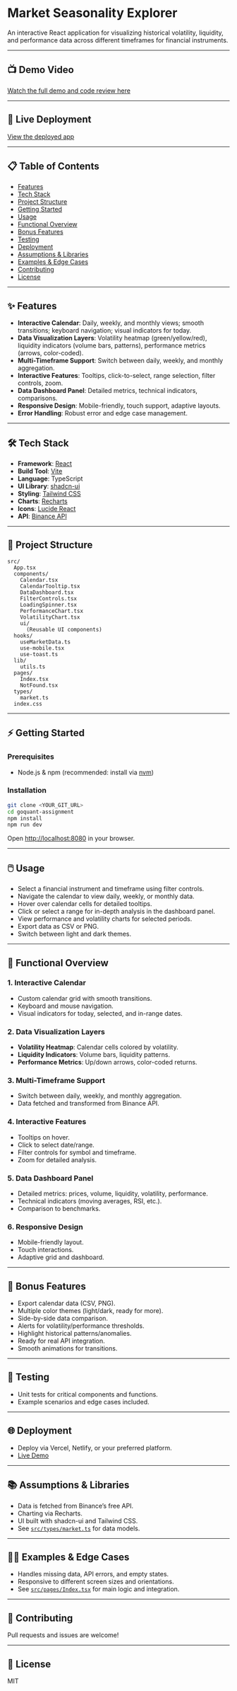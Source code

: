 # Market Seasonality Explorer

An interactive React application for visualizing historical volatility, liquidity, and performance data across different timeframes for financial instruments.

---

## 📺 Demo Video

[Watch the full demo and code review here](https://drive.google.com/file/d/1l30m18b3oS2LSrz3ROi1u1Dd52Yy8Yxg/view?usp=sharing)

---

## 🚀 Live Deployment

[View the deployed app](https://goquant-assignment.vercel.app/)

---

## 📋 Table of Contents

- [Features](#features)
- [Tech Stack](#tech-stack)
- [Project Structure](#project-structure)
- [Getting Started](#getting-started)
- [Usage](#usage)
- [Functional Overview](#functional-overview)
- [Bonus Features](#bonus-features)
- [Testing](#testing)
- [Deployment](#deployment)
- [Assumptions & Libraries](#assumptions--libraries)
- [Examples & Edge Cases](#examples--edge-cases)
- [Contributing](#contributing)
- [License](#license)

---

## ✨ Features

- **Interactive Calendar**: Daily, weekly, and monthly views; smooth transitions; keyboard navigation; visual indicators for today.
- **Data Visualization Layers**: Volatility heatmap (green/yellow/red), liquidity indicators (volume bars, patterns), performance metrics (arrows, color-coded).
- **Multi-Timeframe Support**: Switch between daily, weekly, and monthly aggregation.
- **Interactive Features**: Tooltips, click-to-select, range selection, filter controls, zoom.
- **Data Dashboard Panel**: Detailed metrics, technical indicators, comparisons.
- **Responsive Design**: Mobile-friendly, touch support, adaptive layouts.
- **Error Handling**: Robust error and edge case management.

---

## 🛠 Tech Stack

- **Framework**: [React](https://react.dev/)
- **Build Tool**: [Vite](https://vitejs.dev/)
- **Language**: TypeScript
- **UI Library**: [shadcn-ui](https://ui.shadcn.com/)
- **Styling**: [Tailwind CSS](https://tailwindcss.com/)
- **Charts**: [Recharts](https://recharts.org/)
- **Icons**: [Lucide React](https://lucide.dev/)
- **API**: [Binance API](https://binance-docs.github.io/apidocs/spot/en/#kline-candlestick-data)

---

## 📁 Project Structure

```
src/
  App.tsx
  components/
    Calendar.tsx
    CalendarTooltip.tsx
    DataDashboard.tsx
    FilterControls.tsx
    LoadingSpinner.tsx
    PerformanceChart.tsx
    VolatilityChart.tsx
    ui/
      (Reusable UI components)
  hooks/
    useMarketData.ts
    use-mobile.tsx
    use-toast.ts
  lib/
    utils.ts
  pages/
    Index.tsx
    NotFound.tsx
  types/
    market.ts
  index.css
```

---

## ⚡ Getting Started

### Prerequisites

- Node.js & npm (recommended: install via [nvm](https://github.com/nvm-sh/nvm#installing-and-updating))

### Installation

```sh
git clone <YOUR_GIT_URL>
cd goquant-assignment
npm install
npm run dev
```

Open [http://localhost:8080](http://localhost:8080) in your browser.

---

## 🖱️ Usage

- Select a financial instrument and timeframe using filter controls.
- Navigate the calendar to view daily, weekly, or monthly data.
- Hover over calendar cells for detailed tooltips.
- Click or select a range for in-depth analysis in the dashboard panel.
- View performance and volatility charts for selected periods.
- Export data as CSV or PNG.
- Switch between light and dark themes.

---

## 🧩 Functional Overview

### 1. Interactive Calendar

- Custom calendar grid with smooth transitions.
- Keyboard and mouse navigation.
- Visual indicators for today, selected, and in-range dates.

### 2. Data Visualization Layers

- **Volatility Heatmap**: Calendar cells colored by volatility.
- **Liquidity Indicators**: Volume bars, liquidity patterns.
- **Performance Metrics**: Up/down arrows, color-coded returns.

### 3. Multi-Timeframe Support

- Switch between daily, weekly, and monthly aggregation.
- Data fetched and transformed from Binance API.

### 4. Interactive Features

- Tooltips on hover.
- Click to select date/range.
- Filter controls for symbol and timeframe.
- Zoom for detailed analysis.

### 5. Data Dashboard Panel

- Detailed metrics: prices, volume, liquidity, volatility, performance.
- Technical indicators (moving averages, RSI, etc.).
- Comparison to benchmarks.

### 6. Responsive Design

- Mobile-friendly layout.
- Touch interactions.
- Adaptive grid and dashboard.

---

## 🎁 Bonus Features

- Export calendar data (CSV, PNG).
- Multiple color themes (light/dark, ready for more).
- Side-by-side data comparison.
- Alerts for volatility/performance thresholds.
- Highlight historical patterns/anomalies.
- Ready for real API integration.
- Smooth animations for transitions.

---

## 🧪 Testing

- Unit tests for critical components and functions.
- Example scenarios and edge cases included.

---

## 🌐 Deployment

- Deploy via Vercel, Netlify, or your preferred platform.
- [Live Demo](https://goquant-assignment.vercel.app/)

---

## 📚 Assumptions & Libraries

- Data is fetched from Binance’s free API.
- Charting via Recharts.
- UI built with shadcn-ui and Tailwind CSS.
- See [`src/types/market.ts`](src/types/market.ts) for data models.

---

## 🧑‍💻 Examples & Edge Cases

- Handles missing data, API errors, and empty states.
- Responsive to different screen sizes and orientations.
- See [`src/pages/Index.tsx`](src/pages/Index.tsx) for main logic and integration.

---

## 🤝 Contributing

Pull requests and issues are welcome!

---

## 📄 License

MIT
